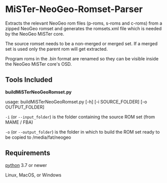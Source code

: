 # MiSTer-NeoGeo-Romset-Parser

Extracts the relevant NeoGeo rom files (p-roms, s-roms and c-roms) from a zipped NeoGeo romset and generates
the romsets.xml file which is needed by the NeoGeo MiSTer core.

The source romset needs to be a non-merged or merged set. If a merged set is used only the parent rom will get extracted.

Program roms in the .bin format are renamed so they can be visible inside the NeoGeo MiSTer core's OSD.

## Tools Included

**buildMiSTerNeoGeoRomset.py** 

usage: buildMiSTerNeoGeoRomset.py [-h] [-i SOURCE_FOLDER] [-o OUTPUT_FOLDER]

`-i` (or `--input_folder`) is the folder containing the source ROM set (from MAME / FBA)

`-o` (or `--output_folder`) is the folder in which to build the ROM set ready to be copied to /media/fat/neogeo

## Requirements

[python](https://www.python.org) 3.7 or newer

Linux, MacOS, or Windows
